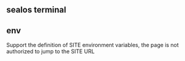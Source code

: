 ## sealos terminal

## env

Support the definition of SITE environment variables, the page is not authorized to jump to the SITE URL
